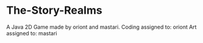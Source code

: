 # The-Story-Realms
A Java 2D Game made by oriont and mastari.
Coding assigned to: oriont
Art assigned to: mastari
